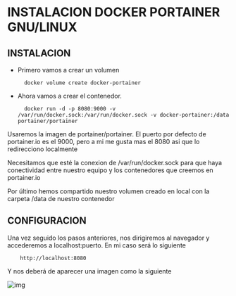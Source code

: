 # INSTALACION DOCKER PORTAINER GNU/LINUX
## INSTALACION
- Primero vamos a crear un volumen

        docker volume create docker-portainer

- Ahora vamos a crear el contenedor.

        docker run -d -p 8080:9000 -v /var/run/docker.sock:/var/run/docker.sock -v docker-portainer:/data portainer/portainer

Usaremos la imagen de portainer/portainer. El puerto por defecto de portainer.io es el 9000, pero a mi me gusta mas el 8080 asi que lo redirecciono localmente

Necesitamos que esté la conexion de /var/run/docker.sock para que haya conectividad entre nuestro equipo y los contenedores que creemos en portainer.io

Por último hemos compartido nuestro volumen creado en local con la carpeta /data de nuestro contenedor

        


## CONFIGURACION
Una vez seguido los pasos anteriores, nos dirigiremos al navegador y accederemos a localhost:puerto. En mi caso será lo siguiente

        http://localhost:8080
        
Y nos deberá de aparecer una imagen como la siguiente

![img](https://slaguens.imgur.com/all)

